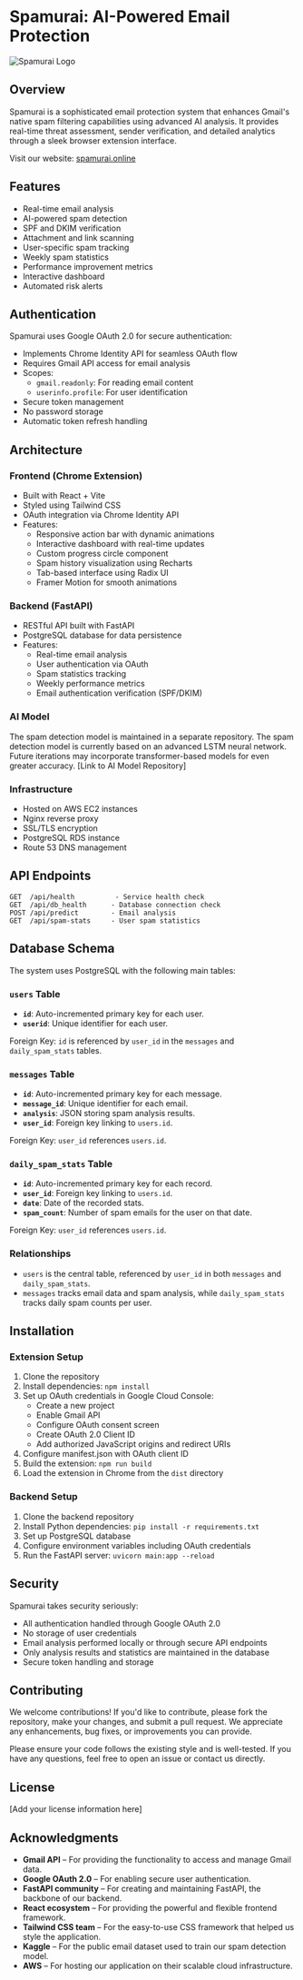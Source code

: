 # Spamurai: AI-Powered Email Protection

![Spamurai Logo](path/to/logo.png)

## Overview

Spamurai is a sophisticated email protection system that enhances Gmail's native spam filtering capabilities using advanced AI analysis. It provides real-time threat assessment, sender verification, and detailed analytics through a sleek browser extension interface.

Visit our website: [spamurai.online](https://spamurai.online)

## Features

- Real-time email analysis
- AI-powered spam detection
- SPF and DKIM verification
- Attachment and link scanning
- User-specific spam tracking
- Weekly spam statistics
- Performance improvement metrics
- Interactive dashboard
- Automated risk alerts

## Authentication

Spamurai uses Google OAuth 2.0 for secure authentication:
- Implements Chrome Identity API for seamless OAuth flow
- Requires Gmail API access for email analysis
- Scopes:
  - `gmail.readonly`: For reading email content
  - `userinfo.profile`: For user identification
- Secure token management
- No password storage
- Automatic token refresh handling

## Architecture

### Frontend (Chrome Extension)
- Built with React + Vite
- Styled using Tailwind CSS
- OAuth integration via Chrome Identity API
- Features:
  - Responsive action bar with dynamic animations
  - Interactive dashboard with real-time updates
  - Custom progress circle component
  - Spam history visualization using Recharts
  - Tab-based interface using Radix UI
  - Framer Motion for smooth animations

### Backend (FastAPI)
- RESTful API built with FastAPI
- PostgreSQL database for data persistence
- Features:
  - Real-time email analysis
  - User authentication via OAuth
  - Spam statistics tracking
  - Weekly performance metrics
  - Email authentication verification (SPF/DKIM)

### AI Model
The spam detection model is maintained in a separate repository. The spam detection model is currently based on an advanced LSTM neural network. Future iterations may incorporate transformer-based models for even greater accuracy.
[Link to AI Model Repository]

### Infrastructure
- Hosted on AWS EC2 instances
- Nginx reverse proxy
- SSL/TLS encryption
- PostgreSQL RDS instance
- Route 53 DNS management

## API Endpoints

```plaintext
GET  /api/health          - Service health check
GET  /api/db_health      - Database connection check
POST /api/predict        - Email analysis
GET  /api/spam-stats     - User spam statistics
```

## Database Schema

The system uses PostgreSQL with the following main tables:

### `users` Table
- **`id`**: Auto-incremented primary key for each user.
- **`userid`**: Unique identifier for each user.
  
Foreign Key: `id` is referenced by `user_id` in the `messages` and `daily_spam_stats` tables.

### `messages` Table
- **`id`**: Auto-incremented primary key for each message.
- **`message_id`**: Unique identifier for each email.
- **`analysis`**: JSON storing spam analysis results.
- **`user_id`**: Foreign key linking to `users.id`.

Foreign Key: `user_id` references `users.id`.

### `daily_spam_stats` Table
- **`id`**: Auto-incremented primary key for each record.
- **`user_id`**: Foreign key linking to `users.id`.
- **`date`**: Date of the recorded stats.
- **`spam_count`**: Number of spam emails for the user on that date.

Foreign Key: `user_id` references `users.id`.

### Relationships
- `users` is the central table, referenced by `user_id` in both `messages` and `daily_spam_stats`.
- `messages` tracks email data and spam analysis, while `daily_spam_stats` tracks daily spam counts per user.


## Installation

### Extension Setup
1. Clone the repository
2. Install dependencies: `npm install`
3. Set up OAuth credentials in Google Cloud Console:
   - Create a new project
   - Enable Gmail API
   - Configure OAuth consent screen
   - Create OAuth 2.0 Client ID
   - Add authorized JavaScript origins and redirect URIs
4. Configure manifest.json with OAuth client ID
5. Build the extension: `npm run build`
6. Load the extension in Chrome from the `dist` directory

### Backend Setup
1. Clone the backend repository
2. Install Python dependencies: `pip install -r requirements.txt`
3. Set up PostgreSQL database
4. Configure environment variables including OAuth credentials
5. Run the FastAPI server: `uvicorn main:app --reload`

## Security

Spamurai takes security seriously:
- All authentication handled through Google OAuth 2.0
- No storage of user credentials
- Email analysis performed locally or through secure API endpoints
- Only analysis results and statistics are maintained in the database
- Secure token handling and storage
  
## Contributing
We welcome contributions! If you'd like to contribute, please fork the repository, make your changes, and submit a pull request. We appreciate any enhancements, bug fixes, or improvements you can provide.

Please ensure your code follows the existing style and is well-tested. If you have any questions, feel free to open an issue or contact us directly.

## License

[Add your license information here]

## Acknowledgments
- **Gmail API** – For providing the functionality to access and manage Gmail data.
- **Google OAuth 2.0** – For enabling secure user authentication.
- **FastAPI community** – For creating and maintaining FastAPI, the backbone of our backend.
- **React ecosystem** – For providing the powerful and flexible frontend framework.
- **Tailwind CSS team** – For the easy-to-use CSS framework that helped us style the application.
- **Kaggle** – For the public email dataset used to train our spam detection model.
- **AWS** – For hosting our application on their scalable cloud infrastructure.
